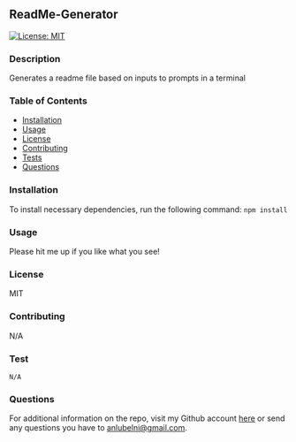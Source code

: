 ## ReadMe-Generator
[![License: MIT](https://img.shields.io/badge/License-MIT-yellow.svg)](https://opensource.org/licenses/MIT)
### Description
Generates a readme file based on inputs to prompts in a terminal
### Table of Contents
- [Installation](https://github.com/Anlubelni/ReadMe-Generator#installation)
- [Usage](https://github.com/Anlubelni/ReadMe-Generator#usage)
- [License](https://github.com/Anlubelni/ReadMe-Generator#license)
- [Contributing](https://github.com/Anlubelni/ReadMe-Generator#contributing)
- [Tests](https://github.com/Anlubelni/ReadMe-Generator#tests)
- [Questions](https://github.com/Anlubelni/ReadMe-Generator#questions)
### Installation
To install necessary dependencies, run the following command:
`npm install`
### Usage
Please hit me up if you like what you see!
### License
MIT
### Contributing
N/A
### Test
`N/A`
### Questions
For additional information on the repo, visit my Github account [here](https://github.com/Anlubelni ) or send any questions you have to anlubelni@gmail.com. 
    